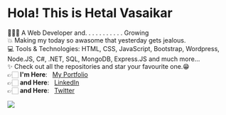 <h1> Hola! This is Hetal Vasaikar</h1>

 👩🏻‍💻 A Web Developer and. . . . . . . . . . . Growing<br>
💥 Making my today so awasome that yesterday gets jealous.<br>
💻 Tools & Technologies: HTML, CSS, JavaScript, Bootstrap, Wordpress, Node.JS, C#, .NET, SQL, MongoDB, Express.JS and much more...<br>
✨ Check out all the repositories and star your favourite one.😁<br>
👉🏻 <b>I'm Here</b>: &nbsp; <a href="https://hetal1407.github.io/hetal.v/">My Portfolio</a><br>
👉🏻 <b>and Here</b>: &nbsp; <a href="https://www.linkedin.com/in/hetal-vasaikar-7b76181a9/">LinkedIn</a><br>
👉🏻 <b>and Here</b>: &nbsp; <a href="https://twitter.com/VasaikarHetal">Twitter</a><br>

<img src = "https://github-readme-stats.vercel.app/api?username=Hetal1407&&show_icons=true&title_color=ffffff&icon_color=bb2acf&text_color=daf7dc&bg_color=151515"></img>
